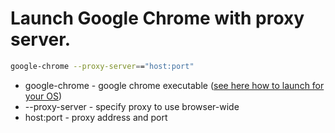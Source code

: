 # Launch Google Chrome with proxy server.

```bash
google-chrome --proxy-server=="host:port"
```

- google-chrome - google chrome executable ([see here how to launch for your OS](/google-chrome/launch_cli_linux))
- --proxy-server - specify proxy to use browser-wide
- host:port - proxy address and port
